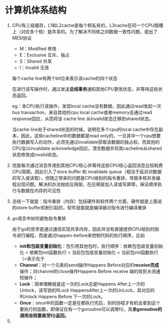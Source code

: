 # 计算机体系结构

1. CPU有三级缓存，L1和L2cache是每个核私有的，L3cache在同一个CPU插槽上（对应多个核）是共享的。为了解决不同核之间数据一致性问题，提出了MESI协议

    - M：Modified 修改
    - E：Exclusive 互斥、独占
    - S：Shared 共享
    - I：Invalid 无效

   每个cache line有两个bit位来表示该cache的四个状态

   在进行读写操作时，通过发送**总线事务**通知其他CPU更改状态，并等待这些状态返回。

   eg：本CPU执行读操作，发现local cache没有数据，因此通过read发起一次bus transaction，来自其他的cpu local cache或者memory会通过read response回应，从而将该 cache line 从Invalid状态迁移到shared状态。

   当cache line处于shared状态的时候，说明在多个cpu的local cache中存在副本，因此，这些cacheline中的数据都是read only的，一旦其中一个cpu想要执行数据写入的动作，必须先通过invalidate获取该数据的独占权，而其他的CPU会以invalidate acknowledge回应，清空数据并将其cacheline从shared状态修改成invalid状态。

2. 但是每次通过消息传递到其他CPU核心并等待这些CPU核心返回消息比较耗费CPU周期，因此引入了store buffer 和 invalidate queue（相当于延迟对数据的写入或读取），但随之带来的问题是CPU级别的指令重排，导致多核并发编程出现问题。解决的办法抛给应用层，在应用层加入读或写屏障，保证顺序执行与数据在内存的可见性

3. 总结一下就是：指令重排（内存）包括硬件和软件两个方面，硬件就是上面说的store buffer机制引起的，软件层面就是编译器对指令进行编译重排

4. go语言中如何避免指令重排

   由于go的哲学是通过通信实现共享内存，因此并没有直接提供CPU级别的指令进行编程，而是通过happen-before来控制代码的执行顺序，比如

    - **init和包级变量初始化**：包引用其他包时，执行顺序：依赖包包级变量初始化 < 依赖包init函数执行 < 当前包包级变量初始化 < 当前包init函数执行（<表示先于
    - **Channel**：对一个元素的send操作Happens Before对应的**receive完成**操作；对channel的close操作Happens Before receive 端的收到关闭通知操作；
    - **Lock**：简单理解就是这一次的Lock总是Happens After上一次的Unlock，读写锁的RLock HappensAfter上一次的UnLock，其对应的RUnlock Happens Before 下一次的Lock。
    - **Once**：once中的函数一定是在都执行完后，别的协程才有机会拿到这个要执行的函数，即保证仅有一个goroutine可以调用f()，其**余goroutine的调用会阻塞直至f()返回。**

5. 